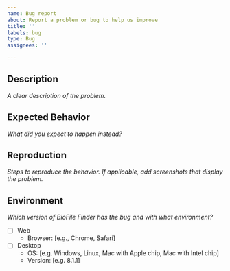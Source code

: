 ```yaml
---
name: Bug report
about: Report a problem or bug to help us improve
title: ''
labels: bug
type: Bug
assignees: ''

---
```


## Description

_A clear description of the problem._

## Expected Behavior

_What did you expect to happen instead?_

## Reproduction

_Steps to reproduce the behavior. If applicable, add screenshots that display the problem._

## Environment
_Which version of BioFile Finder has the bug and with what environment?_
- [ ] Web
   - Browser: [e.g., Chrome, Safari]
- [ ] Desktop
   - OS: [e.g. Windows, Linux, Mac with Apple chip, Mac with Intel chip]
   - Version: [e.g. 8.1.1]

